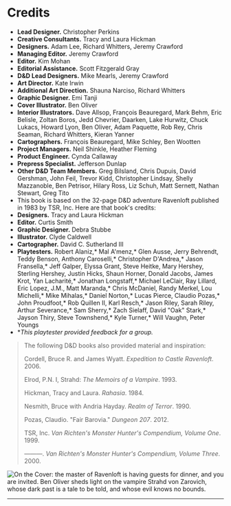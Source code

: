 # Credits

- **Lead Designer.** Christopher Perkins
- **Creative Consultants.** Tracy and Laura Hickman
- **Designers.** Adam Lee, Richard Whitters, Jeremy Crawford
- **Managing Editor.** Jeremy Crawford
- **Editor.** Kim Mohan
- **Editorial Assistance.** Scott Fitzgerald Gray
- **D&D Lead Designers.** Mike Mearls, Jeremy Crawford
- **Art Director.** Kate Irwin
- **Additional Art Direction.** Shauna Narciso, Richard Whitters
- **Graphic Designer.** Emi Tanji
- **Cover Illustrator.** Ben Oliver
- **Interior Illustrators.** Dave Allsop, François Beauregard, Mark Behm, Eric Belisle, Zoltan Boros, Jedd Chevrier, Daarken, Lake Hurwitz, Chuck Lukacs, Howard Lyon, Ben Oliver, Adam Paquette, Rob Rey, Chris Seaman, Richard Whitters, Kieran Yanner
- **Cartographers.** François Beauregard, Mike Schley, Ben Wootten
- **Project Managers.** Neil Shinkle, Heather Fleming
- **Product Engineer.** Cynda Callaway
- **Prepress Specialist.** Jefferson Dunlap
- **Other D&D Team Members.** Greg Bilsland, Chris Dupuis, David Gershman, John Feil, Trevor Kidd, Christopher Lindsay, Shelly Mazzanoble, Ben Petrisor, Hilary Ross, Liz Schuh, Matt Sernett, Nathan Stewart, Greg Tito
- This book is based on the 32-page D&D adventure Ravenloft published in 1983 by TSR, Inc. Here are that book's credits:
- **Designers.** Tracy and Laura Hickman
- **Editor.** Curtis Smith
- **Graphic Designer.** Debra Stubbe
- **Illustrator.** Clyde Caldwell
- **Cartographer.** David C. Sutherland III
- **Playtesters.** Robert Alaniz,* Mal A'menz,* Glen Ausse, Jerry Behrendt, Teddy Benson, Anthony Caroselli,* Christopher D'Andrea,* Jason Fransella,* Jeff Galper, Elyssa Grant, Steve Heitke, Mary Hershey, Sterling Hershey, Justin Hicks, Shaun Horner, Donald Jacobs, James Krot, Yan Lacharité,* Jonathan Longstaff,* Michael LeClair, Ray Lillard, Eric Lopez, J.M., Matt Maranda,* Chris McDaniel, Randy Merkel, Lou Michelli,* Mike Mihalas,* Daniel Norton,* Lucas Pierce, Claudio Pozas,* John Proudfoot,* Rob Quillen II, Karl Resch,* Jason Riley, Sarah Riley, Arthur Severance,* Sam Sherry,* Zach Sielaff, David "Oak" Stark,* Jayson Thiry, Steve Townshend,* Kyle Turner,* Will Vaughn, Peter Youngs
- **This playtester provided feedback for a group.*

>The following D&D books also provided material and inspiration:
>
>Cordell, Bruce R. and James Wyatt. *Expedition to Castle Ravenloft*. 2006.
>
>Elrod, P.N. I, Strahd: *The Memoirs of a Vampire*. 1993.
>
>Hickman, Tracy and Laura. *Rahasia*. 1984.
>
>Nesmith, Bruce with Andria Hayday. *Realm of Terror*. 1990.
>
>Pozas, Claudio. "Fair Barovia." *Dungeon 207*. 2012.
>
>TSR, Inc. *Van Richten's Monster Hunter's Compendium, Volume One*. 1999.
>
>———. *Van Richten's Monster Hunter's Compendium, Volume Three*. 2000.
>

![On the Cover: the master of Ravenloft is having guests for dinner, and you are invited. Ben Oliver sheds light on the vampire Strahd von Zarovich, whose dark past is a tale to be told, and whose evil knows no bounds.](img/adventure/CoS/credits.webp)


------